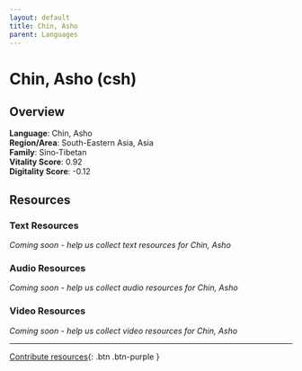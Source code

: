 ```yaml
---
layout: default
title: Chin, Asho
parent: Languages
---
```


# Chin, Asho (csh)

## Overview

**Language**: Chin, Asho  
**Region/Area**: South-Eastern Asia, Asia  
**Family**: Sino-Tibetan  
**Vitality Score**: 0.92  
**Digitality Score**: -0.12  

## Resources

### Text Resources
*Coming soon - help us collect text resources for Chin, Asho*

### Audio Resources
*Coming soon - help us collect audio resources for Chin, Asho*

### Video Resources
*Coming soon - help us collect video resources for Chin, Asho*

---

[Contribute resources](https://fairtrain.github.io/){: .btn .btn-purple }
